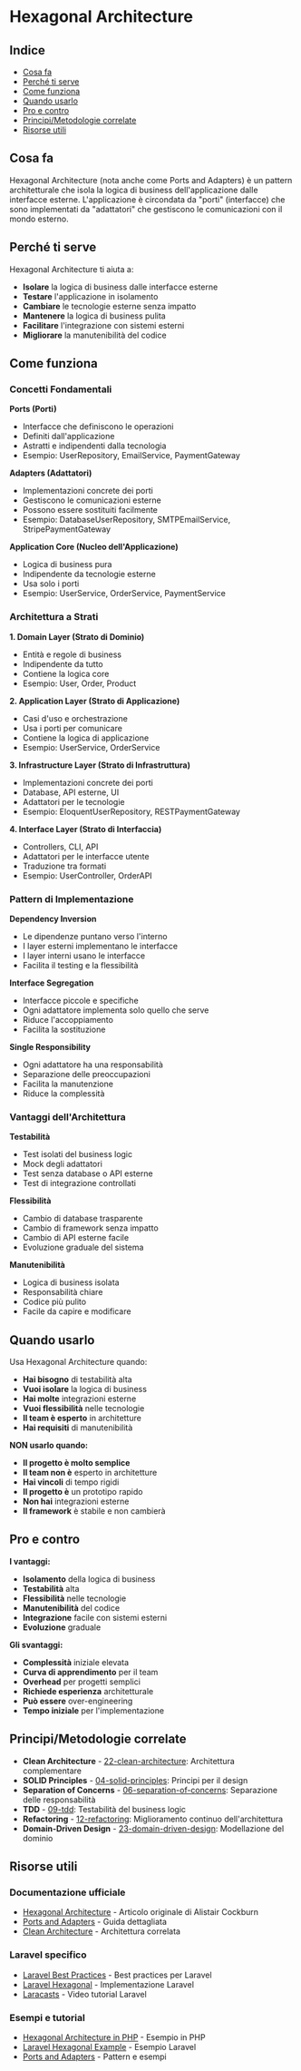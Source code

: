 # Hexagonal Architecture

## Indice
- [Cosa fa](#cosa-fa)
- [Perché ti serve](#perché-ti-serve)
- [Come funziona](#come-funziona)
- [Quando usarlo](#quando-usarlo)
- [Pro e contro](#pro-e-contro)
- [Principi/Metodologie correlate](#principi-metodologie-correlate)
- [Risorse utili](#risorse-utili)

## Cosa fa

Hexagonal Architecture (nota anche come Ports and Adapters) è un pattern architetturale che isola la logica di business dell'applicazione dalle interfacce esterne. L'applicazione è circondata da "porti" (interfacce) che sono implementati da "adattatori" che gestiscono le comunicazioni con il mondo esterno.

## Perché ti serve

Hexagonal Architecture ti aiuta a:
- **Isolare** la logica di business dalle interfacce esterne
- **Testare** l'applicazione in isolamento
- **Cambiare** le tecnologie esterne senza impatto
- **Mantenere** la logica di business pulita
- **Facilitare** l'integrazione con sistemi esterni
- **Migliorare** la manutenibilità del codice

## Come funziona

### Concetti Fondamentali

**Ports (Porti)**
- Interfacce che definiscono le operazioni
- Definiti dall'applicazione
- Astratti e indipendenti dalla tecnologia
- Esempio: UserRepository, EmailService, PaymentGateway

**Adapters (Adattatori)**
- Implementazioni concrete dei porti
- Gestiscono le comunicazioni esterne
- Possono essere sostituiti facilmente
- Esempio: DatabaseUserRepository, SMTPEmailService, StripePaymentGateway

**Application Core (Nucleo dell'Applicazione)**
- Logica di business pura
- Indipendente da tecnologie esterne
- Usa solo i porti
- Esempio: UserService, OrderService, PaymentService

### Architettura a Strati

**1. Domain Layer (Strato di Dominio)**
- Entità e regole di business
- Indipendente da tutto
- Contiene la logica core
- Esempio: User, Order, Product

**2. Application Layer (Strato di Applicazione)**
- Casi d'uso e orchestrazione
- Usa i porti per comunicare
- Contiene la logica di applicazione
- Esempio: UserService, OrderService

**3. Infrastructure Layer (Strato di Infrastruttura)**
- Implementazioni concrete dei porti
- Database, API esterne, UI
- Adattatori per le tecnologie
- Esempio: EloquentUserRepository, RESTPaymentGateway

**4. Interface Layer (Strato di Interfaccia)**
- Controllers, CLI, API
- Adattatori per le interfacce utente
- Traduzione tra formati
- Esempio: UserController, OrderAPI

### Pattern di Implementazione

**Dependency Inversion**
- Le dipendenze puntano verso l'interno
- I layer esterni implementano le interfacce
- I layer interni usano le interfacce
- Facilita il testing e la flessibilità

**Interface Segregation**
- Interfacce piccole e specifiche
- Ogni adattatore implementa solo quello che serve
- Riduce l'accoppiamento
- Facilita la sostituzione

**Single Responsibility**
- Ogni adattatore ha una responsabilità
- Separazione delle preoccupazioni
- Facilita la manutenzione
- Riduce la complessità

### Vantaggi dell'Architettura

**Testabilità**
- Test isolati del business logic
- Mock degli adattatori
- Test senza database o API esterne
- Test di integrazione controllati

**Flessibilità**
- Cambio di database trasparente
- Cambio di framework senza impatto
- Cambio di API esterne facile
- Evoluzione graduale del sistema

**Manutenibilità**
- Logica di business isolata
- Responsabilità chiare
- Codice più pulito
- Facile da capire e modificare

## Quando usarlo

Usa Hexagonal Architecture quando:
- **Hai bisogno** di testabilità alta
- **Vuoi isolare** la logica di business
- **Hai molte** integrazioni esterne
- **Vuoi flessibilità** nelle tecnologie
- **Il team è esperto** in architetture
- **Hai requisiti** di manutenibilità

**NON usarlo quando:**
- **Il progetto è molto semplice**
- **Il team non è** esperto in architetture
- **Hai vincoli** di tempo rigidi
- **Il progetto è** un prototipo rapido
- **Non hai** integrazioni esterne
- **Il framework** è stabile e non cambierà

## Pro e contro

**I vantaggi:**
- **Isolamento** della logica di business
- **Testabilità** alta
- **Flessibilità** nelle tecnologie
- **Manutenibilità** del codice
- **Integrazione** facile con sistemi esterni
- **Evoluzione** graduale

**Gli svantaggi:**
- **Complessità** iniziale elevata
- **Curva di apprendimento** per il team
- **Overhead** per progetti semplici
- **Richiede esperienza** architetturale
- **Può essere** over-engineering
- **Tempo iniziale** per l'implementazione

## Principi/Metodologie correlate

- **Clean Architecture** - [22-clean-architecture](./22-clean-architecture/clean-architecture.md): Architettura complementare
- **SOLID Principles** - [04-solid-principles](./04-solid-principles/solid-principles.md): Principi per il design
- **Separation of Concerns** - [06-separation-of-concerns](./06-separation-of-concerns/separation-of-concerns.md): Separazione delle responsabilità
- **TDD** - [09-tdd](./09-tdd/tdd.md): Testabilità del business logic
- **Refactoring** - [12-refactoring](./12-refactoring/refactoring.md): Miglioramento continuo dell'architettura
- **Domain-Driven Design** - [23-domain-driven-design](./23-domain-driven-design/domain-driven-design.md): Modellazione del dominio

## Risorse utili

### Documentazione ufficiale
- [Hexagonal Architecture](https://alistair.cockburn.us/hexagonal-architecture/) - Articolo originale di Alistair Cockburn
- [Ports and Adapters](https://herbertograca.com/2017/09/14/ports-adapters-architecture/) - Guida dettagliata
- [Clean Architecture](https://blog.cleancoder.com/uncle-bob/2012/08/13/the-clean-architecture.html) - Architettura correlata

### Laravel specifico
- [Laravel Best Practices](https://github.com/alexeymezenin/laravel-best-practices) - Best practices per Laravel
- [Laravel Hexagonal](https://github.com/ahmedash95/laravel-hexagonal) - Implementazione Laravel
- [Laracasts](https://laracasts.com/) - Video tutorial Laravel

### Esempi e tutorial
- [Hexagonal Architecture in PHP](https://github.com/CodelyTV/php-ddd-example) - Esempio in PHP
- [Laravel Hexagonal Example](https://github.com/ahmedash95/laravel-hexagonal) - Esempio Laravel
- [Ports and Adapters](https://github.com/ardalis/cleanarchitecture) - Pattern e esempi
